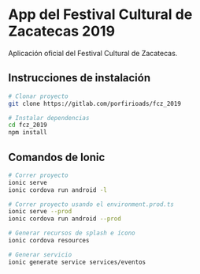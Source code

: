 # App del Festival Cultural de Zacatecas 2019

Aplicación oficial del Festival Cultural de Zacatecas.

## Instrucciones de instalación

```bash
# Clonar proyecto
git clone https://gitlab.com/porfirioads/fcz_2019

# Instalar dependencias
cd fcz_2019
npm install
```

## Comandos de Ionic

```bash
# Correr proyecto
ionic serve
ionic cordova run android -l

# Correr proyecto usando el environment.prod.ts
ionic serve --prod
ionic cordova run android --prod

# Generar recursos de splash e ícono
ionic cordova resources

# Generar servicio
ionic generate service services/eventos
```